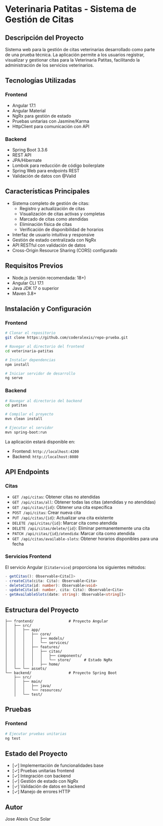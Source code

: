 # Veterinaria Patitas - Sistema de Gestión de Citas

## Descripción del Proyecto
Sistema web para la gestión de citas veterinarias desarrollado como parte de una prueba técnica. La aplicación permite a los usuarios registrar, visualizar y gestionar citas para la Veterinaria Patitas, facilitando la administración de los servicios veterinarios.

## Tecnologías Utilizadas
### Frontend
- Angular 17.1
- Angular Material
- NgRx para gestión de estado
- Pruebas unitarias con Jasmine/Karma
- HttpClient para comunicación con API

### Backend
- Spring Boot 3.3.6
- REST API
- JPA/Hibernate
- Lombok para reducción de código boilerplate
- Spring Web para endpoints REST
- Validación de datos con @Valid

## Características Principales
- Sistema completo de gestión de citas:
  - Registro y actualización de citas
  - Visualización de citas activas y completas
  - Marcado de citas como atendidas
  - Eliminación física de citas
  - Verificación de disponibilidad de horarios
- Interfaz de usuario intuitiva y responsive
- Gestión de estado centralizada con NgRx
- API RESTful con validación de datos
- Cross-Origin Resource Sharing (CORS) configurado

## Requisitos Previos
- Node.js (versión recomendada: 18+)
- Angular CLI 17.1
- Java JDK 17 o superior
- Maven 3.8+

## Instalación y Configuración

### Frontend
```bash
# Clonar el repositorio
git clone https://github.com/coderalexis/repo-prueba.git

# Navegar al directorio del frontend
cd veterinaria-patitas

# Instalar dependencias
npm install

# Iniciar servidor de desarrollo
ng serve
```

### Backend
```bash
# Navegar al directorio del backend
cd patitas

# Compilar el proyecto
mvn clean install

# Ejecutar el servidor
mvn spring-boot:run
```

La aplicación estará disponible en:
- Frontend: `http://localhost:4200`
- Backend: `http://localhost:8080`

## API Endpoints

### Citas
- `GET /api/citas`: Obtener citas no atendidas
- `GET /api/citas/all`: Obtener todas las citas (atendidas y no atendidas)
- `GET /api/citas/{id}`: Obtener una cita específica
- `POST /api/citas`: Crear nueva cita
- `PUT /api/citas/{id}`: Actualizar una cita existente
- `DELETE /api/citas/{id}`: Marcar cita como atendida
- `DELETE /api/citas/delete/{id}`: Eliminar permanentemente una cita
- `PATCH /api/citas/{id}/atendida`: Marcar cita como atendida
- `GET /api/citas/available-slots`: Obtener horarios disponibles para una fecha

### Servicios Frontend
El servicio Angular (`CitaService`) proporciona los siguientes métodos:
```typescript
- getCitas(): Observable<Cita[]>
- createCita(cita: Cita): Observable<Cita>
- deleteCita(id: number): Observable<void>
- updateCita(id: number, cita: Cita): Observable<Cita>
- getAvailableSlots(date: string): Observable<string[]>
```

## Estructura del Proyecto
```
├── frontend/                # Proyecto Angular
│   ├── src/
│   │   ├── app/
│   │   │   ├── core/
│   │   │   │   ├── models/
│   │   │   │   └── services/      
│   │   │   ├── features/
│   │   │   │   ├── citas/
│   │   │   │   │   ├── components/
│   │   │   │   │   └── store/      # Estado NgRx
│   │   │   │   ├── home/
│   └── └── assets/
└── backend/                 # Proyecto Spring Boot
    ├── src/
    │   ├── main/
    │   │   ├── java/
    │   │   └── resources/
    │   └── test/
```

## Pruebas
### Frontend
```bash
# Ejecutar pruebas unitarias
ng test
```


## Estado del Proyecto
- [✓] Implementación de funcionalidades base
- [✓] Pruebas unitarias frontend
- [✓] Integración con backend
- [✓] Gestión de estado con NgRx
- [✓] Validación de datos en backend
- [✓] Manejo de errores HTTP

## Autor
Jose Alexis Cruz Solar